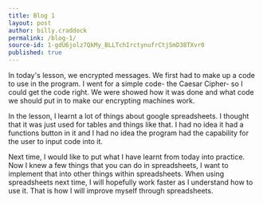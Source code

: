```yaml
---
title: Blog 1
layout: post
author: billy.craddock
permalink: /blog-1/
source-id: 1-gdU6jolz7QkMy_BLLTchIrctynufrCtjSmD38TXvr0
published: true
---
```

In today's lesson, we encrypted messages. We first had to make up a code to use in the program. I went for a simple code- the Caesar Cipher- so I could get the code right. We were showed how it was done and what code we should put in to make our encrypting machines work.

In the lesson, I learnt a lot of things about google spreadsheets. I thought that it was just used for tables and things like that. I had no idea it had a functions button in it and I had no idea the program had the capability for the user to input code into it.

Next time, I would like to put what I have learnt from today into practice. Now I knew a few things that you can do in spreadsheets, I want to implement that into other things within spreadsheets. When using spreadsheets next time, I will hopefully work faster as I understand how to use it. That is how I will improve myself through spreadsheets.

